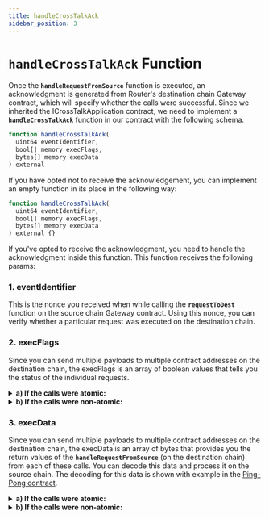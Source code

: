 ```yaml
---
title: handleCrossTalkAck
sidebar_position: 3
---
```


# `handleCrossTalkAck` Function

Once the **`handleRequestFromSource`** function is executed, an acknowledgment is generated from Router's destination chain Gateway contract, which will specify whether the calls were successful. Since we inherited the ICrossTalkApplication contract, we need to implement a **`handleCrossTalkAck`** function in our contract with the following schema.

```javascript
function handleCrossTalkAck(
  uint64 eventIdentifier,
  bool[] memory execFlags,
  bytes[] memory execData
) external
```

If you have opted not to receive the acknowledgement, you can implement an empty function in its place in the following way:

```javascript
function handleCrossTalkAck(
  uint64 eventIdentifier,
  bool[] memory execFlags,
  bytes[] memory execData
) external {}
```

If you've opted to receive the acknowledgment, you need to handle the acknowledgment inside this function. This function receives the following params:

### 1. eventIdentifier

This is the nonce you received when while calling the **`requestToDest`** function on the source chain Gateway contract. Using this nonce, you can verify whether a particular request was executed on the destination chain.

### 2. execFlags

Since you can send multiple payloads to multiple contract addresses on the destination chain, the execFlags is an array of boolean values that tells you the status of the individual requests.

<details>
<summary><b>a) If the calls were atomic:</b></summary>

If you sent 3 payloads while initiating the request on the source chain and let’s say the second one failed, you will receive: [true, false, false].

Since the calls were atomic, none of the calls will actually get executed. However, we send you true in the array for the first request so that you know exactly which call failed and help you debug the issue. In the array you received, the place where you received the first false is the index of the call that failed.

#### How to check the final execution status on the destination chain?

```javascript
// function to get if the calls were executed on destination chain
function getTxStatusForAtomicCall(
	  bool[] memory execFlags
	) internal returns (bool)
{
	return execFlags[execFlags.length - 1] == true;
}
```

</details>

<details>
<summary><b>b) If the calls were non-atomic:</b></summary>
If you sent 3 payloads while initiating the request on the source chain and let’s say the second one failed, you will receive: [true, false, true]. This means that the first and the third call executed successfully while the second one failed.
</details>

### 3. execData

Since you can send multiple payloads to multiple contract addresses on the destination chain, the execData is an array of bytes that provides you the return values of the **`handleRequestFromSource`** (on the destination chain) from each of these calls. You can decode this data and process it on the source chain. The decoding for this data is shown with example in the [Ping-Pong contract](../guides/ping-pong-contract/using-gateway-contract#handling-the-acknowledgement-received-from-destination-chain).

<details>
<summary><b>a) If the calls were atomic:</b></summary>
If you sent 3 payloads while initiating the request on the source chain and let’s say the second one failed, you will receive: [returnData, errorData, emptyData].
</details>

<details>
<summary><b>b) If the calls were non-atomic:</b></summary>
If you sent 3 payloads while initiating the request on the source chain and let’s say the second one failed, you will receive: [returnData, errorData, returnData].
</details>
